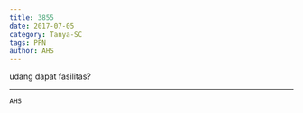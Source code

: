 ```yaml
---
title: 3855
date: 2017-07-05
category: Tanya-SC
tags: PPN
author: AHS
---
```


udang dapat fasilitas?

---



`AHS`
